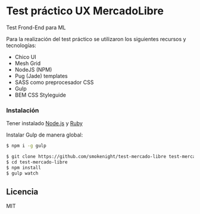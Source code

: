 # Test práctico UX MercadoLibre #

Test Frond-End para ML

Para la realización del test práctico se utilizaron los siguientes recursos y tecnologías:
  - Chico UI
  - Mesh Grid
  - NodeJS (NPM)
  - Pug (Jade) templates
  - SASS como preprocesador CSS
  - Gulp
  - BEM CSS Styleguide

### Instalación

Tener instalado [Node.js](https://nodejs.org/) y [Ruby](http://rubyinstaller.org/downloads/)

Instalar Gulp de manera global:

```sh
$ npm i -g gulp
```

```sh
$ git clone https://github.com/smokenight/test-mercado-libre test-mercado-libre
$ cd test-mercado-libre
$ npm install
$ gulp watch
```

Licencia
----

MIT